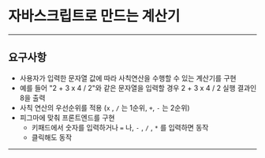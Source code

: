 # 자바스크립트로 만드는 계산기
---
## 요구사항
- 사용자가 입력한 문자열 값에 따라
사칙연산을 수행할 수 있는 계산기를 구현
- 예를 들어 "2 + 3 x 4 / 2"와 같은 문자열을 입력할 경우
2 + 3 x 4 / 2 실행 결과인 8을 출력
- 사칙 연산의 우선순위를 적용
(`x` , `/` 는 1순위, `+`, `-` 는 2순위)
- 피그마에 맞춰 프론트엔드를 구현
  - 키패드에서 숫자를 입력하거나 `=` 나, `-` , `/` , `*` 를 입력하면 동작
  - 클릭해도 동작

---

